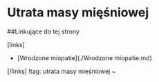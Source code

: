 # Utrata masy mięśniowej





##Linkujące do tej strony

[links]

- [Wrodzone miopatie](./Wrodzone miopatie.md)


[/links]
!tag: utrata masy mieśniowej
~

